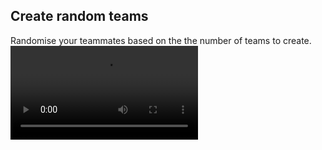 <h2>Create random teams</h2>
Randomise your teammates based on the the number of teams to create.
<video >
<source src="teammates-videp.mp4" type="video/mp4">
</video>
